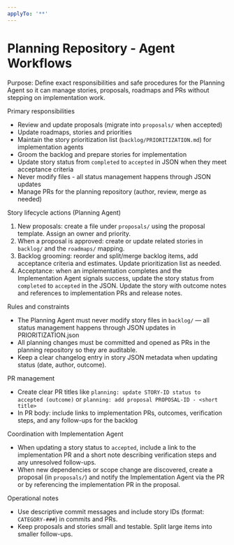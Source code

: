```yaml
---
applyTo: '**'
---
```


# Planning Repository - Agent Workflows

Purpose: Define exact responsibilities and safe procedures for the Planning Agent so it can manage stories, proposals, roadmaps and PRs without stepping on implementation work.

Primary responsibilities
- Review and update proposals (migrate into `proposals/` when accepted)
- Update roadmaps, stories and priorities
- Maintain the story prioritization list (`backlog/PRIORITIZATION.md`) for implementation agents
- Groom the backlog and prepare stories for implementation
- Update story status from `completed` to `accepted` in JSON when they meet acceptance criteria
- Never modify files - all status management happens through JSON updates
- Manage PRs for the planning repository (author, review, merge as needed)

Story lifecycle actions (Planning Agent)
1. New proposals: create a file under `proposals/` using the proposal template. Assign an owner and priority.
2. When a proposal is approved: create or update related stories in `backlog/` and the `roadmaps/` mapping.
3. Backlog grooming: reorder and split/merge backlog items, add acceptance criteria and estimates. Update prioritization list as needed.
4. Acceptance: when an implementation completes and the Implementation Agent signals success, update the story status from `completed` to `accepted` in the JSON. Update the story with outcome notes and references to implementation PRs and release notes.

Rules and constraints
- The Planning Agent must never modify story files in `backlog/` — all status management happens through JSON updates in PRIORITIZATION.json
- All planning changes must be committed and opened as PRs in the planning repository so they are auditable.
- Keep a clear changelog entry in story JSON metadata when updating status (date, author, outcome).

PR management
- Create clear PR titles like `planning: update STORY-ID status to accepted (outcome)` or `planning: add proposal PROPOSAL-ID - <short title>`
- In PR body: include links to implementation PRs, outcomes, verification steps, and any follow-ups for the backlog

Coordination with Implementation Agent
- When updating a story status to `accepted`, include a link to the implementation PR and a short note describing verification steps and any unresolved follow-ups.
- When new dependencies or scope change are discovered, create a proposal (in `proposals/`) and notify the Implementation Agent via the PR or by referencing the implementation PR in the proposal.

Operational notes
- Use descriptive commit messages and include story IDs (format: `CATEGORY-###`) in commits and PRs.
- Keep proposals and stories small and testable. Split large items into smaller follow-ups.
